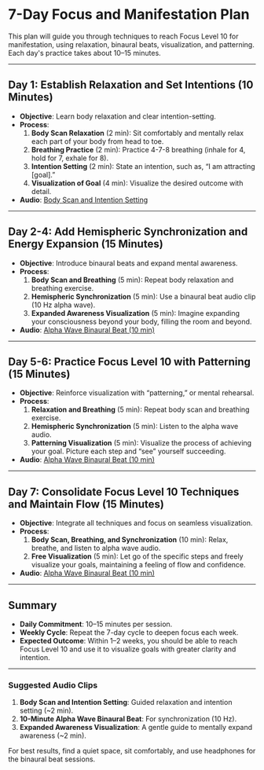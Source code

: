 
# 7-Day Focus and Manifestation Plan

This plan will guide you through techniques to reach Focus Level 10 for manifestation, using relaxation, binaural beats, visualization, and patterning. Each day's practice takes about 10–15 minutes.

---

## Day 1: Establish Relaxation and Set Intentions (10 Minutes)
- **Objective**: Learn body relaxation and clear intention-setting.
- **Process**:
  1. **Body Scan Relaxation** (2 min): Sit comfortably and mentally relax each part of your body from head to toe.
  2. **Breathing Practice** (2 min): Practice 4-7-8 breathing (inhale for 4, hold for 7, exhale for 8).
  3. **Intention Setting** (2 min): State an intention, such as, “I am attracting [goal].”
  4. **Visualization of Goal** (4 min): Visualize the desired outcome with detail.
- **Audio**: [Body Scan and Intention Setting](#)

---

## Day 2-4: Add Hemispheric Synchronization and Energy Expansion (15 Minutes)
- **Objective**: Introduce binaural beats and expand mental awareness.
- **Process**:
  1. **Body Scan and Breathing** (5 min): Repeat body relaxation and breathing exercise.
  2. **Hemispheric Synchronization** (5 min): Use a binaural beat audio clip (10 Hz alpha wave).
  3. **Expanded Awareness Visualization** (5 min): Imagine expanding your consciousness beyond your body, filling the room and beyond.
- **Audio**: [Alpha Wave Binaural Beat (10 min)](#)

---

## Day 5-6: Practice Focus Level 10 with Patterning (15 Minutes)
- **Objective**: Reinforce visualization with “patterning,” or mental rehearsal.
- **Process**:
  1. **Relaxation and Breathing** (5 min): Repeat body scan and breathing exercise.
  2. **Hemispheric Synchronization** (5 min): Listen to the alpha wave audio.
  3. **Patterning Visualization** (5 min): Visualize the process of achieving your goal. Picture each step and “see” yourself succeeding.
- **Audio**: [Alpha Wave Binaural Beat (10 min)](#)

---

## Day 7: Consolidate Focus Level 10 Techniques and Maintain Flow (15 Minutes)
- **Objective**: Integrate all techniques and focus on seamless visualization.
- **Process**:
  1. **Body Scan, Breathing, and Synchronization** (10 min): Relax, breathe, and listen to alpha wave audio.
  2. **Free Visualization** (5 min): Let go of the specific steps and freely visualize your goals, maintaining a feeling of flow and confidence.
- **Audio**: [Alpha Wave Binaural Beat (10 min)](#)

---

## Summary
- **Daily Commitment**: 10–15 minutes per session.
- **Weekly Cycle**: Repeat the 7-day cycle to deepen focus each week.
- **Expected Outcome**: Within 1–2 weeks, you should be able to reach Focus Level 10 and use it to visualize goals with greater clarity and intention.

---

### Suggested Audio Clips
1. **Body Scan and Intention Setting**: Guided relaxation and intention setting (~2 min).
2. **10-Minute Alpha Wave Binaural Beat**: For synchronization (10 Hz).
3. **Expanded Awareness Visualization**: A gentle guide to mentally expand awareness (~2 min).

For best results, find a quiet space, sit comfortably, and use headphones for the binaural beat sessions.
